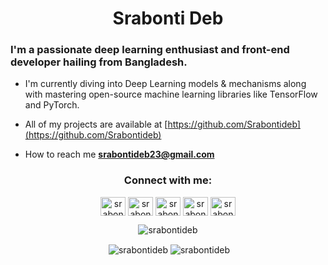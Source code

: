 <h1 align="center">Srabonti Deb</h1>
<h3 align="left">I'm a passionate deep learning enthusiast and front-end developer hailing from Bangladesh.</h3>

- I'm currently diving into Deep Learning models & mechanisms along with mastering open-source machine learning libraries like TensorFlow and PyTorch.
  
- All of my projects are available at [https://github.com/Srabontideb](https://github.com/Srabontideb)
  
- How to reach me **srabontideb23@gmail.com**

<h3 align="center">Connect with me:</h3>
<p align="center">
<a href="https://twitter.com/SrabontiDeb2" target="blank"><img align="center" src="https://raw.githubusercontent.com/rahuldkjain/github-profile-readme-generator/master/src/images/icons/Social/twitter.svg" alt="srabontideb2" height="30" width="40" style="fill: black;" /></a>
<a href="https://www.linkedin.com/in/srabonti-deb-69a7391bb/" target="blank"><img align="center" src="https://raw.githubusercontent.com/rahuldkjain/github-profile-readme-generator/master/src/images/icons/Social/linked-in-alt.svg" alt="srabonti deb" height="30" width="40" style="fill: black;" /></a>
<a href="https://www.kaggle.com/srabontideb" target="blank"><img align="center" src="https://raw.githubusercontent.com/rahuldkjain/github-profile-readme-generator/master/src/images/icons/Social/kaggle.svg" alt="srabonti deb" height="30" width="40" style="fill: black;" /></a>
<a href="https://codeforces.com/profile/Srabonti_deb" target="blank"><img align="center" src="https://raw.githubusercontent.com/rahuldkjain/github-profile-readme-generator/master/src/images/icons/Social/codeforces.svg" alt="srabonti_deb" height="30" width="40" style="fill: black;" /></a>
<a href="https://discord.gg/srabonti2148" target="blank"><img align="center" src="https://raw.githubusercontent.com/rahuldkjain/github-profile-readme-generator/master/src/images/icons/Social/discord.svg" alt="srabonti2148" height="30" width="40" style="fill: black;" /></a>
</p>




<p align="center"><img align="center" src="https://github-readme-stats.vercel.app/api/top-langs?username=srabontideb&show_icons=true&locale=en&layout=compact" alt="srabontideb" /></p>

<p align="center">&nbsp;<img align="center" src="https://github-readme-stats.vercel.app/api?username=srabontideb&show_icons=true&locale=en" alt="srabontideb"/>&nbsp;<img align="center" src="https://github-readme-streak-stats.herokuapp.com/?user=srabontideb" alt="srabontideb" /></p>
